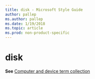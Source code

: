 ```yaml
---
title: disk - Microsoft Style Guide
author: pallep
ms.author: pallep
ms.date: 1/19/2018
ms.topic: article
ms.prod: non-product-specific
---
```


# disk

**See** [Computer and device term collection](/style-guide/a-z-word-list-term-collections/term-collections/computer-device-terms)
